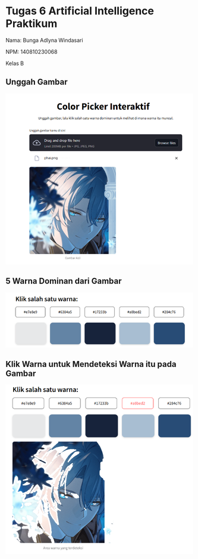 # Tugas 6 Artificial Intelligence Praktikum

Nama: Bunga Adlyna Windasari

NPM: 140810230068

Kelas B

## Unggah Gambar 
![alt text](image.png)

## 5 Warna Dominan dari Gambar
![alt text](image-1.png)

## Klik Warna untuk Mendeteksi Warna itu pada Gambar
![alt text](image-2.png)
